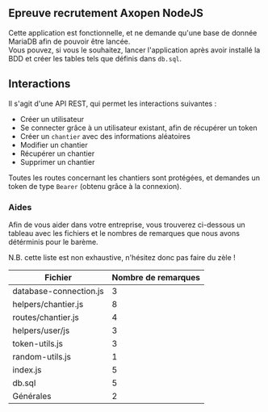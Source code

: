 ## Epreuve recrutement Axopen NodeJS

Cette application est fonctionnelle, et ne demande qu'une base de donnée MariaDB afin de pouvoir être lancée.  
Vous pouvez, si vous le souhaitez, lancer l'application après avoir installé la BDD et créer les tables tels que définis dans `db.sql`.

## Interactions

Il s'agit d'une API REST, qui permet les interactions suivantes :
- Créer un utilisateur
- Se connecter grâce à un utilisateur existant, afin de récupérer un token
- Créer un `chantier` avec des informations aléatoires
- Modifier un chantier
- Récupérer un chantier
- Supprimer un chantier

Toutes les routes concernant les chantiers sont protégées, et demandes un token de type `Bearer` (obtenu grâce à la connexion).

### Aides

Afin de vous aider dans votre entreprise, vous trouverez ci-dessous un tableau avec les fichiers et le nombres de remarques que nous avons détérminis pour le barème.

N.B. cette liste est non exhaustive, n'hésitez donc pas faire du zèle !

| Fichier                | Nombre de remarques |
|------------------------|---------------------|
| database-connection.js | 3                   |
| helpers/chantier.js    | 8                   |
| routes/chantier.js     | 4                   |
| helpers/user/js        | 3                   |
| token-utils.js         | 3                   |
| random-utils.js        | 1                   |
| index.js               | 5                   |
| db.sql                 | 5                   |
| Générales              | 2                   |
